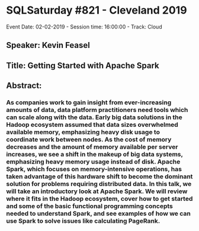 # SQLSaturday #821 - Cleveland 2019
Event Date: 02-02-2019 - Session time: 16:00:00 - Track: Cloud
## Speaker: Kevin Feasel
## Title: Getting Started with Apache Spark
## Abstract:
### As companies work to gain insight from ever-increasing amounts of data, data platform practitioners need tools which can scale along with the data.  Early big data solutions in the Hadoop ecosystem assumed that data sizes overwhelmed available memory, emphasizing heavy disk usage to coordinate work between nodes.  As the cost of memory decreases and the amount of memory available per server increases, we see a shift in the makeup of big data systems, emphasizing heavy memory usage instead of disk.  Apache Spark, which focuses on memory-intensive operations, has taken advantage of this hardware shift to become the dominant solution for problems requiring distributed data.  In this talk, we will take an introductory look at Apache Spark.  We will review where it fits in the Hadoop ecosystem, cover how to get started and some of the basic functional programming concepts needed to understand Spark, and see examples of how we can use Spark to solve issues like calculating PageRank.
